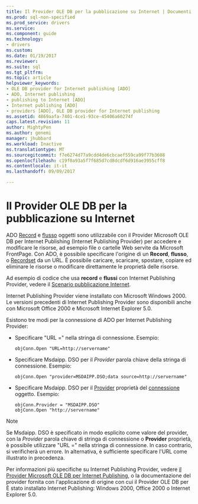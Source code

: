 ```yaml
---
title: Il Provider OLE DB per la pubblicazione su Internet | Documenti Microsoft
ms.prod: sql-non-specified
ms.prod_service: drivers
ms.service: 
ms.component: guide
ms.technology:
- drivers
ms.custom: 
ms.date: 01/19/2017
ms.reviewer: 
ms.suite: sql
ms.tgt_pltfrm: 
ms.topic: article
helpviewer_keywords:
- OLE DB provider for Internet publishing [ADO]
- ADO, Internet publishing
- publishing to Internet [ADO]
- Internet publishing [ADO]
- providers [ADO], OLE DB provider for Internet publishing
ms.assetid: 4869aafa-7401-4ce1-93ce-45406a60274f
caps.latest.revision: 11
author: MightyPen
ms.author: genemi
manager: jhubbard
ms.workload: Inactive
ms.translationtype: MT
ms.sourcegitcommit: f7e6274d77a9cdd4de6cbcaef559ca99f77b3608
ms.openlocfilehash: c19f0a93a5f7f685d7cd8dcdf6d916ae3955cff8
ms.contentlocale: it-it
ms.lasthandoff: 09/09/2017

---
```

# <a name="the-ole-db-provider-for-internet-publishing"></a>Il Provider OLE DB per la pubblicazione su Internet
ADO [Record](../../../ado/reference/ado-api/record-object-ado.md) e [flusso](../../../ado/reference/ado-api/stream-object-ado.md) oggetti sono utilizzabile con il Provider Microsoft OLE DB per Internet Publishing (Internet Publishing Provider) per accedere e modificare le risorse, ad esempio file o cartelle Web servite da Microsoft FrontPage. Con ADO, è possibile specificare l'origine di un **Record**, **flusso**, o [Recordset](../../../ado/reference/ado-api/recordset-object-ado.md) da un URL. È possibile caricare, scaricare, spostare, copiare ed eliminare le risorse o modificare direttamente le proprietà delle risorse.  
  
 Ad esempio di codice che usa **record** e **flussi** con Internet Publishing Provider, vedere il [Scenario pubblicazione Internet](../../../ado/guide/data/internet-publishing-scenario.md).  
  
 Internet Publishing Provider viene installato con Microsoft Windows 2000. Le versioni precedenti di Internet Publishing Provider sono disponibili anche con Microsoft Office 2000 e Microsoft Internet Explorer 5.0.  
  
 Esistono tre modi per la connessione di ADO per Internet Publishing Provider:  
  
-   Specificare "URL =" nella stringa di connessione. Esempio:  
  
    ```  
    objConn.Open "URL=http://servername"  
    ```  
  
-   Specificare Msdaipp. DSO per il *Provider* parola chiave della stringa di connessione. Esempio:  
  
    ```  
    objConn.Open "provider=MSDAIPP.DSO;data source=http://servername"  
    ```  
  
-   Specificare Msdaipp. DSO per il [Provider](../../../ado/reference/ado-api/provider-property-ado.md) proprietà del [connessione](../../../ado/reference/ado-api/connection-object-ado.md) oggetto. Esempio:  
  
    ```  
    objConn.Provider = "MSDAIPP.DSO"  
    objConn.Open "http://servername"  
    ```  
  
> [!NOTE]
>  Se Msdaipp. DSO è specificato in modo esplicito come valore del provider, con la *Provider* parola chiave di stringa di connessione o **Provider** proprietà, è possibile utilizzare "URL =" nella stringa di connessione. In caso contrario, si verificherà un errore. In alternativa, è sufficiente specificare l'URL come illustrato in precedenza.  
  
 Per informazioni più specifiche su Internet Publishing Provider, vedere [il Provider Microsoft OLE DB per Internet Publishing](../../../ado/guide/appendixes/microsoft-ole-db-provider-for-internet-publishing.md), o la documentazione del provider fornita con l'applicazione di origine con cui il Provider OLE DB per È stato installato Internet Publishing: Windows 2000, Office 2000 o Internet Explorer 5.0.

